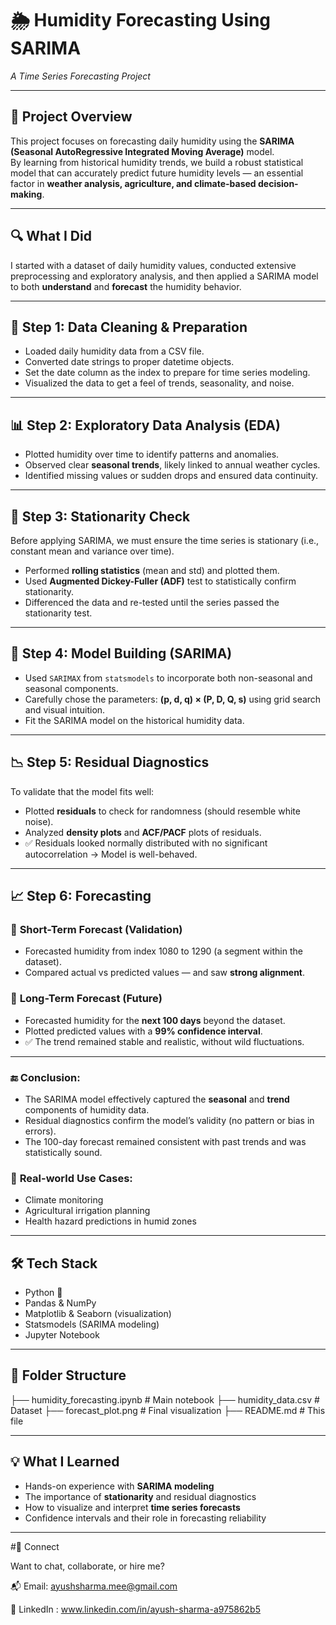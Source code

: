 
# 🌦️ Humidity Forecasting Using SARIMA  
*A Time Series Forecasting Project*

---

## 📌 **Project Overview**

This project focuses on forecasting daily humidity using the **SARIMA (Seasonal AutoRegressive Integrated Moving Average)** model.  
By learning from historical humidity trends, we build a robust statistical model that can accurately predict future humidity levels — an essential factor in **weather analysis, agriculture, and climate-based decision-making**.

---

## 🔍 **What I Did**

I started with a dataset of daily humidity values, conducted extensive preprocessing and exploratory analysis, and then applied a SARIMA model to both **understand** and **forecast** the humidity behavior.

---

## 🧹 **Step 1: Data Cleaning & Preparation**

- Loaded daily humidity data from a CSV file.  
- Converted date strings to proper datetime objects.  
- Set the date column as the index to prepare for time series modeling.  
- Visualized the data to get a feel of trends, seasonality, and noise.

---

## 📊 **Step 2: Exploratory Data Analysis (EDA)**

- Plotted humidity over time to identify patterns and anomalies.  
- Observed clear **seasonal trends**, likely linked to annual weather cycles.  
- Identified missing values or sudden drops and ensured data continuity.

---

## 🧪 **Step 3: Stationarity Check**

Before applying SARIMA, we must ensure the time series is stationary (i.e., constant mean and variance over time).

- Performed **rolling statistics** (mean and std) and plotted them.  
- Used **Augmented Dickey-Fuller (ADF)** test to statistically confirm stationarity.  
- Differenced the data and re-tested until the series passed the stationarity test.

---

## 🔧 **Step 4: Model Building (SARIMA)**

- Used `SARIMAX` from `statsmodels` to incorporate both non-seasonal and seasonal components.  
- Carefully chose the parameters: **(p, d, q) × (P, D, Q, s)** using grid search and visual intuition.  
- Fit the SARIMA model on the historical humidity data.

---

## 📉 **Step 5: Residual Diagnostics**

To validate that the model fits well:

- Plotted **residuals** to check for randomness (should resemble white noise).  
- Analyzed **density plots** and **ACF/PACF** plots of residuals.  
- ✅ Residuals looked normally distributed with no significant autocorrelation → Model is well-behaved.

---

## 📈 **Step 6: Forecasting**

### 🔹 **Short-Term Forecast (Validation)**

- Forecasted humidity from index 1080 to 1290 (a segment within the dataset).  
- Compared actual vs predicted values — and saw **strong alignment**.

### 🔹 **Long-Term Forecast (Future)**

- Forecasted humidity for the **next 100 days** beyond the dataset.  
- Plotted predicted values with a **99% confidence interval**.  
- ✅ The trend remained stable and realistic, without wild fluctuations.

---

### 🔚 **Conclusion:**

- The SARIMA model effectively captured the **seasonal** and **trend** components of humidity data.  
- Residual diagnostics confirm the model’s validity (no pattern or bias in errors).  
- The 100-day forecast remained consistent with past trends and was statistically sound.

### 📌 **Real-world Use Cases:**

- Climate monitoring  
- Agricultural irrigation planning  
- Health hazard predictions in humid zones

---

## 🛠 **Tech Stack**

- Python 🐍  
- Pandas & NumPy  
- Matplotlib & Seaborn (visualization)  
- Statsmodels (SARIMA modeling)  
- Jupyter Notebook

---

## 📁 **Folder Structure**

├── humidity_forecasting.ipynb # Main notebook
├── humidity_data.csv # Dataset
├── forecast_plot.png # Final visualization
├── README.md # This file


---

## 💡 **What I Learned**

- Hands-on experience with **SARIMA modeling**  
- The importance of **stationarity** and residual diagnostics  
- How to visualize and interpret **time series forecasts**  
- Confidence intervals and their role in forecasting reliability

---

#👋 Connect

Want to chat, collaborate, or hire me?

📬 Email: ayushsharma.mee@gmail.com

💼 LinkedIn : www.linkedin.com/in/ayush-sharma-a975862b5
